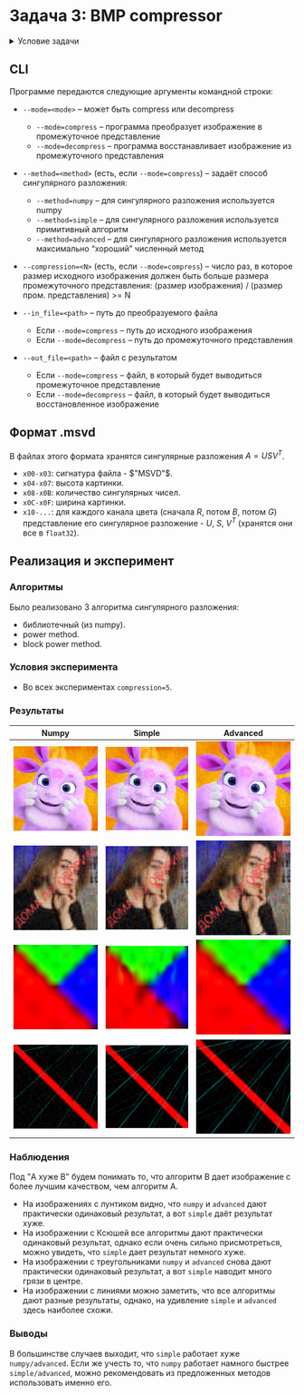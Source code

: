 # Задача 3: BMP compressor
<details>
<summary>Условие задачи</summary>
Часть I

Реализуйте программу на языке Python, которая производит сжатие изображения в формате bmp (24
бита на цвет) с минимизацией потери качества при фиксированном ограничении на размер сжатого
файла, используя теорию малоранговых приближений. Ваша программа должна семантически
распадаться на две единицы логики: формирование промежуточного представления на основе
исходного изображения, а также восстановление, использующее промежуточное представление.
Для хранения промежуточного сжатого представления используйте собственный формат файла; его
размер (включая область метаданных) должен быть в хотя бы в N раз меньше исходного, где N –
настраиваемый параметр. Напишите краткую документацию предложенного вами формата и
приложите её к решению задачи.

Сингулярное разложение реализуйте тремя способами:
- пользуясь стандартными библиотеками
- с помощью самописного примитивного алгоритма
- “максимально хорошим” численным методом, который у вас получится написать

Обратите внимание, что даже в рамках стандартных библиотек Python есть две реализации SVD.
Можно попробовать обратиться к исходному коду, описаниям реализации и исходя из этого
подумать о частных случаях, позволяющих улучшать качество.
Роль примитивного алгоритма могут выполнять, например, степенной метод или какой-то из
описанных в пособии Дж Голуб, Ч. ван Лоун "Матричные вычисления." – Москва: Мир, 1999.

Приведу также пару статей, в которых излагаются современные подходы к решению задачи, но это
вовсе не значит, что вам нужно и даже стоит использовать именно их.
- https://core.ac.uk/download/pdf/82260137.pdf
- https://www.degruyter.com/document/doi/10.1515/jisys-2018-0034/html

Часть II

Подберите достаточно большое изображение, на котором будет (насколько это возможно видна)
разница в сохранности или потере ключевых признаков при его сжатии в одинаковое количество
раз при использовании различных реализаций SVD.
Возможно, эта задача не решится путём подбора изображения. Тогда следует отталкиваться от того,
какие матрицы каким алгоритмом лучше обрабатывать. То есть рассматривать матрицу как
первичный объект, а построенное на его основе изображение — как вторичный. 
</details>

## CLI
Программе передаются следующие аргументы командной строки:

* `--mode=<mode>` – может быть compress или decompress
  * `--mode=compress` – программа преобразует изображение в промежуточное представление
  * `--mode=decompress` – программа восстанавливает изображение из промежуточного представления

* `--method=<method>` (есть, если `--mode=compress`) – задаёт способ сингулярного разложения:
  * `--method=numpy` – для сингулярного разложения используется numpy
  * `--method=simple` – для сингулярного разложения используется примитивный алгоритм
  * `--method=advanced` – для сингулярного разложения используется максимально “хороший” численный метод

* `--compression=<N>` (есть, если `--mode=compress`) – число раз, в которое размер исходного изображения должен быть
  больше размера промежуточного представления: (размер изображения) / (размер пром. представления) >= N

* `--in_file=<path>` – путь до преобразуемого файла
  * Если `--mode=compress` – путь до исходного изображения
  * Если `--mode=decompress` – путь до промежуточного представления

* `--out_file=<path>` – файл с результатом
  * Если `--mode=compress` – файл, в который будет выводиться промежуточное представление
  * Если `--mode=decompress` – файл, в который будет выводиться восстановленное изображение

## Формат .msvd
В файлах этого формата хранятся сингулярные разложения $`A=USV^T`$.

- `x00-x03`: сигнатура файла - $`"MSVD"`$.
- `x04-x07`: высота картинки.
- `x08-x0B`: количество сингулярных чисел.
- `x0C-x0F`: ширина картинки.
- `x10-...`: для каждого канала цвета (сначала $`R`$, потом $`B`$, потом $`G`$) представление его сингулярное разложение - $`U`$, $`S`$, $`V^T`$ (хранятся они все в `float32`).

## Реализация и эксперимент

### Алгоритмы
Было реализовано 3 алгоритма сингулярного разложения:
- библиотечный (из numpy).
- power method.
- block power method.

### Условия эксперимента
- Во всех экспериментах `compression=5`.

### Результаты
| Numpy                                              | Simple                                              | Advanced                                              |
|----------------------------------------------------|-----------------------------------------------------|-------------------------------------------------------|
| ![](images/compressed_images_bmp/first_numpy.bmp)  | ![](images/compressed_images_bmp/first_simple.bmp)  | ![](images/compressed_images_bmp/first_advanced.bmp)  |
| ![](images/compressed_images_bmp/second_numpy.bmp) | ![](images/compressed_images_bmp/second_simple.bmp) | ![](images/compressed_images_bmp/second_advanced.bmp) |
| ![](images/compressed_images_bmp/third_numpy.bmp)  | ![](images/compressed_images_bmp/third_simple.bmp)  | ![](images/compressed_images_bmp/third_advanced.bmp)  |
| ![](images/compressed_images_bmp/fourth_numpy.bmp) | ![](images/compressed_images_bmp/fourth_simple.bmp) | ![](images/compressed_images_bmp/fourth_advanced.bmp) |

### Наблюдения
Под "A хуже B" будем понимать то, что алгоритм B дает изображение с более лучшим качеством, чем алгоритм A.
- На изображениях с лунтиком видно, что `numpy` и `advanced` дают практически одинаковый результат, а вот `simple` даёт результат хуже.
- На изображении с Ксюшей все алгоритмы дают практически одинаковый результат, однако если очень сильно присмотреться, можно увидеть, что `simple` дает результат немного хуже.
- На изображении с треугольниками `numpy` и `advanced` снова дают практически одинаковый результат, а вот `simple` наводит много грязи в центре.
- На изображении с линиями можно заметить, что все алгоритмы дают разные результаты, однако, на удивление `simple` и `advanced` здесь наиболее схожи.

### Выводы
В большинстве случаев выходит, что `simple` работает хуже `numpy/advanced`. Если же учесть то, что `numpy` работает намного быстрее `simple/advanced`, можно рекомендовать из предложенных методов использовать именно его.